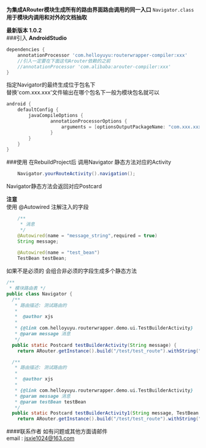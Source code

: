 
**为集成ARouter模块生成所有的路由界面路由调用的同一入口**
<code>Navigator.class</code>\
**用于模块内调用和对外的文档抽取**

**最新版本 1.0.2**\
###引入
**AndroidStudio**
```groovy
dependencies {
    annotationProcessor 'com.helloyuyu:routerwrapper-compiler:xxx'
    //引入一定要在下面这句Arouter依赖的之前
    //annotationProcessor 'com.alibaba:arouter-compiler:xxx'
}
```
指定Navigator的最终生成位于包名下\
替换'com.xxx.xxx'文件输出在哪个包名下一般为模块包名就可以
```groovy
android {
    defaultConfig {
        javaCompileOptions {
                annotationProcessorOptions {
                    arguments = [optionsOutputPackageName: "com.xxx.xxx"]
                }
        }
    }
}
```
###使用
在RebuildProject后 调用Navigator 静态方法对应的Activity
```java
    Navigator.yourRouteActivity().navigation();
```
Navigator静态方法会返回对应Postcard

**注意**\
使用 @Autowired 注解注入的字段
```java
    /**
     * 消息
     */
    @Autowired(name = "message_string",required = true)
    String message;
    
    @Autowired(name = "test_bean")
    TestBean testBean;
```
如果不是必须的
会组合非必须的字段生成多个静态方法
```java
/**
 * 模块路由表 */
public class Navigator {
  /**
   * 路由描述: 测试路由的
   *
   *  @author xjs
   *
   * {@link com.helloyuyu.routerwrapper.demo.ui.TestBuilderActivity}
   * @param message 消息
   */
  public static Postcard testBuilderActivity(String message) {
    return ARouter.getInstance().build("/test/test_route").withString("message_string",message);}

  /**
   * 路由描述: 测试路由的
   *
   *  @author xjs
   *
   * {@link com.helloyuyu.routerwrapper.demo.ui.TestBuilderActivity}
   * @param message 消息
   * @param testBean testBean
   */
  public static Postcard testBuilderActivity1(String message, TestBean testBean) {
    return ARouter.getInstance().build("/test/test_route").withString("message_string",message).withObject("test_bean",testBean);}
```
####联系作者
如有问题或其他方面请邮件\
email : jsxie1024@163.com




